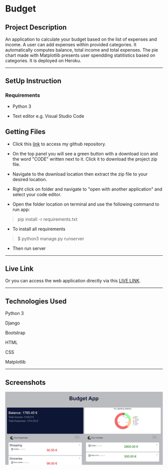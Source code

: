 # Budget

## Project Description

An application to calculate your budget based on the list of expenses and income. A user can add expenses within provided categories. It automatically computes balance, total income and total expenses. The pie chart made with Matplotlib presents user spendding statitistics based on categories. It is deployed on Heroku.

*****

## SetUp Instruction

### Requirements

* Python 3

* Text editor e.g. Visual Studio Code

## Getting Files

* Click this [link](https://github.com/GretaRob/Budget) to access my github repository.

* On the top panel you will see a green button with a download icon and the word "CODE" written next to it. Click it to download the project zip file.

* Navigate to the download location then extract the zip file to your desired location.

* Right click on folder and navigate to "open with another application" and select your code editor.

* Open the folder location on terminal and use the following command to run app:

> pip install -r requirements.txt

* To install all requirements

> $ python3 manage.py runserver

* Then run server

*****

## Live Link
Or you can access the web application directly via this [LIVE LINK](https://yourbudgetapp.herokuapp.com/).

*****

## Technologies Used

Python 3

Django

Bootstrap

HTML

CSS

Matplotlib

*****

## Screenshots  

  ![alt text](https://github.com/GretaRob/Budget/blob/main/Screenshot.JPG)

